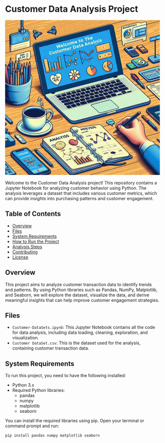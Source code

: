 # Customer Data Analysis Project

![Project Overview](https://github.com/FerasAlsahsh/Customer-Segmentation/blob/main/Customer%20DataSet%20.jpg)


Welcome to the Customer Data Analysis project! This repository contains a Jupyter Notebook for analyzing customer behavior using Python. The analysis leverages a dataset that includes various customer metrics, which can provide insights into purchasing patterns and customer engagement.

## Table of Contents

- [Overview](#overview)
- [Files](#files)
- [System Requirements](#system-requirements)
- [How to Run the Project](#how-to-run-the-project)
- [Analysis Steps](#analysis-steps)
- [Contributing](#contributing)
- [License](#license)

## Overview

This project aims to analyze customer transaction data to identify trends and patterns. By using Python libraries such as Pandas, NumPy, Matplotlib, and Seaborn, we will explore the dataset, visualize the data, and derive meaningful insights that can help improve customer engagement strategies.

## Files

- `Customer-DataSets.ipynb`: This Jupyter Notebook contains all the code for data analysis, including data loading, cleaning, exploration, and visualization.
- `Customer DataSet.csv`: This is the dataset used for the analysis, containing customer transaction data.

## System Requirements

To run this project, you need to have the following installed:

- Python 3.x
- Required Python libraries:
  - pandas
  - numpy
  - matplotlib
  - seaborn

You can install the required libraries using pip. Open your terminal or command prompt and run:

```bash
pip install pandas numpy matplotlib seaborn
